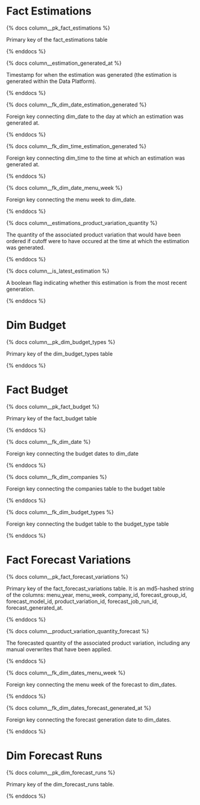 # Fact Estimations
{% docs column__pk_fact_estimations %}

Primary key of the fact_estimations table

{% enddocs %}

{% docs column__estimation_generated_at %}

Timestamp for when the estimation was generated (the estimation is generated within the Data Platform).

{% enddocs %}

{% docs column__fk_dim_date_estimation_generated %}

Foreign key connecting dim_date to the day at which an estimation was generated at.

{% enddocs %}

{% docs column__fk_dim_time_estimation_generated %}

Foreign key connecting dim_time to the time at which an estimation was generated at.

{% enddocs %}

{% docs column__fk_dim_date_menu_week %}

Foreign key connecting the menu week to dim_date.

{% enddocs %}

{% docs column__estimations_product_variation_quantity %}

The quantity of the associated product variation that would have been ordered if cutoff were to have occured at the time at which the estimation was generated.

{% enddocs %}

{% docs column__is_latest_estimation %}

A boolean flag indicating whether this estimation is from the most recent generation.

{% enddocs %}


# Dim Budget

{% docs column__pk_dim_budget_types %}

Primary key of the dim_budget_types table

{% enddocs %}

# Fact Budget

{% docs column__pk_fact_budget %}

Primary key of the fact_budget table

{% enddocs %}

{% docs column__fk_dim_date %}

Foreign key connecting the budget dates to dim_date

{% enddocs %}

{% docs column__fk_dim_companies %}

Foreign key connecting the companies table to the budget table

{% enddocs %}

{% docs column__fk_dim_budget_types %}

Foreign key connecting the budget table to the budget_type table

{% enddocs %}

# Fact Forecast Variations

{% docs column__pk_fact_forecast_variations %}

Primary key of the fact_forecast_variations table. It is an md5-hashed string of the columns: menu_year, menu_week, company_id, forecast_group_id, forecast_model_id, product_variation_id, forecast_job_run_id, forecast_generated_at.

{% enddocs %}

{% docs column__product_variation_quantity_forecast %}

The forecasted quantity of the associated product variation, including any manual overwrites that have been applied.

{% enddocs %}

{% docs column__fk_dim_dates_menu_week %}

Foreign key connecting the menu week of the forecast to dim_dates.

{% enddocs %}

{% docs column__fk_dim_dates_forecast_generated_at %}

Foreign key connecting the forecast generation date to dim_dates.

{% enddocs %}


# Dim Forecast Runs

{% docs column__pk_dim_forecast_runs %}

Primary key of the dim_forecast_runs table.

{% enddocs %}
